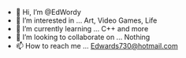 - 👋 Hi, I’m @EdWordy
- 👀 I’m interested in ... Art, Video Games, Life
- 🌱 I’m currently learning ... C++ and more
- 💞️ I’m looking to collaborate on ... Nothing
- 📫 How to reach me ... Edwards730@hotmail.com

<!---
EdWordy/EdWordy is a ✨ special ✨ repository because its `README.md` (this file) appears on your GitHub profile.
You can click the Preview link to take a look at your changes.
--->
